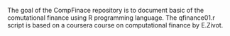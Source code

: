 The goal of the CompFinace repository is to document basic of the comutational finance using R programming language. The qfinance01.r script is based on a coursera course on computational finance by E.Zivot.
